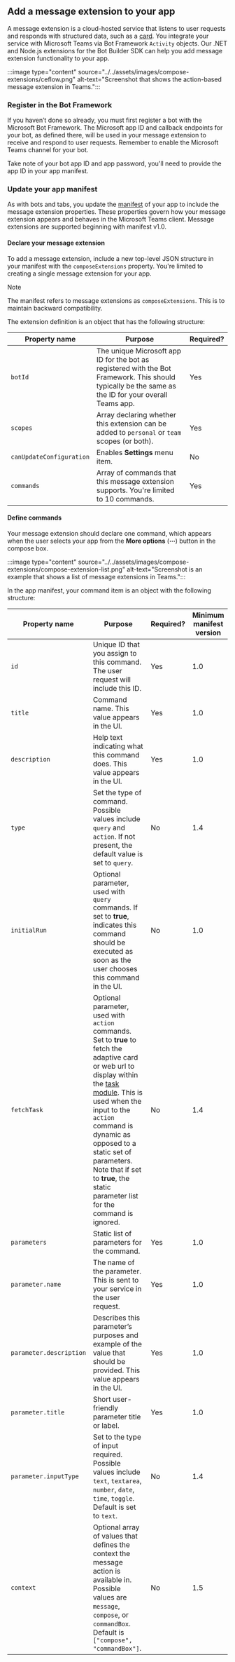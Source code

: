 ## Add a message extension to your app

A message extension is a cloud-hosted service that listens to user requests and responds with structured data, such as a [card](~/task-modules-and-cards/what-are-cards.md). You integrate your service with Microsoft Teams via Bot Framework `Activity` objects. Our .NET and Node.js extensions for the Bot Builder SDK can help you add message extension functionality to your app.

:::image type="content" source="../../assets/images/compose-extensions/ceflow.png" alt-text="Screenshot that shows the action-based message extension in Teams.":::

### Register in the Bot Framework

If you haven’t done so already, you must first register a bot with the Microsoft Bot Framework. The Microsoft app ID and callback endpoints for your bot, as defined there, will be used in your message extension to receive and respond to user requests. Remember to enable the Microsoft Teams channel for your bot.

Take note of your bot app ID and app password, you'll need to provide the app ID in your app manifest.

### Update your app manifest

As with bots and tabs, you update the [manifest](~/resources/schema/manifest-schema.md#composeextensions) of your app to include the message extension properties. These properties govern how your message extension appears and behaves in the Microsoft Teams client. Message extensions are supported beginning with manifest v1.0.

#### Declare your message extension

To add a message extension, include a new top-level JSON structure in your manifest with the `composeExtensions` property. You're limited to creating a single message extension for your app.

> [!NOTE]
> The manifest refers to message extensions as `composeExtensions`. This is to maintain backward compatibility.

The extension definition is an object that has the following structure:

| Property name | Purpose | Required? |
|---|---|---|
| `botId` | The unique Microsoft app ID for the bot as registered with the Bot Framework. This should typically be the same as the ID for your overall Teams app. | Yes |
| `scopes` | Array declaring whether this extension can be added to `personal` or `team` scopes (or both). | Yes |
| `canUpdateConfiguration` | Enables **Settings** menu item. | No |
| `commands` | Array of commands that this message extension supports. You're limited to 10 commands. | Yes |

#### Define commands

Your message extension should declare one command, which appears when the user selects your app from the **More options** (**&#8943;**) button in the compose box.

:::image type="content" source="../../assets/images/compose-extensions/compose-extension-list.png" alt-text="Screenshot is an example that shows a list of message extensions in Teams.":::

In the app manifest, your command item is an object with the following structure:

| Property name | Purpose | Required? | Minimum manifest version |
|---|---|---|---|
| `id` | Unique ID that you assign to this command. The user request will include this ID. | Yes | 1.0 |
| `title` | Command name. This value appears in the UI. | Yes | 1.0 |
| `description` | Help text indicating what this command does. This value appears in the UI. | Yes | 1.0 |
| `type` | Set the type of command. Possible values include `query` and `action`. If not present, the default value is set to `query`. | No | 1.4 |
| `initialRun` | Optional parameter, used with `query` commands. If set to **true**, indicates this command should be executed as soon as the user chooses this command in the UI. | No | 1.0 |
| `fetchTask` | Optional parameter, used with `action` commands. Set to **true** to fetch the adaptive card or web url to display within the [task module](~/task-modules-and-cards/what-are-task-modules.md). This is used when the input to the `action` command is dynamic as opposed to a static set of parameters. Note that if set to **true**, the static parameter list for the command is ignored. | No | 1.4 |
| `parameters` | Static list of parameters for the command. | Yes | 1.0 |
| `parameter.name` | The name of the parameter. This is sent to your service in the user request. | Yes | 1.0 |
| `parameter.description` | Describes this parameter’s purposes and example of the value that should be provided. This value appears in the UI. | Yes | 1.0 |
| `parameter.title` | Short user-friendly parameter title or label. | Yes | 1.0 |
| `parameter.inputType` | Set to the type of input required. Possible values include `text`, `textarea`, `number`, `date`, `time`, `toggle`. Default is set to `text`. | No | 1.4 |
| `context` | Optional array of values that defines the context the message action is available in. Possible values are `message`, `compose`, or `commandBox`. Default is `["compose", "commandBox"]`. | No | 1.5 |
